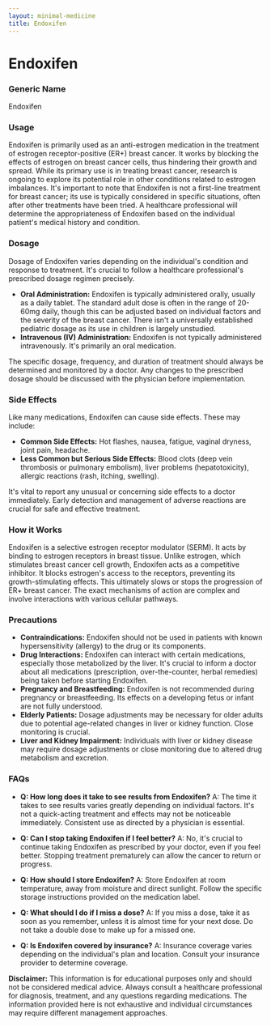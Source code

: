 ```yaml
---
layout: minimal-medicine
title: Endoxifen
---
```


# Endoxifen
### Generic Name
Endoxifen

### Usage
Endoxifen is primarily used as an anti-estrogen medication in the treatment of estrogen receptor-positive (ER+) breast cancer.  It works by blocking the effects of estrogen on breast cancer cells, thus hindering their growth and spread.  While its primary use is in treating breast cancer, research is ongoing to explore its potential role in other conditions related to estrogen imbalances.  It's important to note that Endoxifen is not a first-line treatment for breast cancer; its use is typically considered in specific situations, often after other treatments have been tried.  A healthcare professional will determine the appropriateness of Endoxifen based on the individual patient's medical history and condition.

### Dosage
Dosage of Endoxifen varies depending on the individual's condition and response to treatment. It's crucial to follow a healthcare professional's prescribed dosage regimen precisely.  

* **Oral Administration:**  Endoxifen is typically administered orally, usually as a daily tablet. The standard adult dose is often in the range of 20-60mg daily, though this can be adjusted based on individual factors and the severity of the breast cancer.  There isn't a universally established pediatric dosage as its use in children is largely unstudied.  
* **Intravenous (IV) Administration:** Endoxifen is not typically administered intravenously. It's primarily an oral medication.

The specific dosage, frequency, and duration of treatment should always be determined and monitored by a doctor.  Any changes to the prescribed dosage should be discussed with the physician before implementation.

### Side Effects
Like many medications, Endoxifen can cause side effects.  These may include:

* **Common Side Effects:** Hot flashes, nausea, fatigue, vaginal dryness, joint pain, headache.
* **Less Common but Serious Side Effects:**  Blood clots (deep vein thrombosis or pulmonary embolism), liver problems (hepatotoxicity), allergic reactions (rash, itching, swelling).

It's vital to report any unusual or concerning side effects to a doctor immediately.  Early detection and management of adverse reactions are crucial for safe and effective treatment.

### How it Works
Endoxifen is a selective estrogen receptor modulator (SERM).  It acts by binding to estrogen receptors in breast tissue. Unlike estrogen, which stimulates breast cancer cell growth, Endoxifen acts as a competitive inhibitor. It blocks estrogen's access to the receptors, preventing its growth-stimulating effects. This ultimately slows or stops the progression of ER+ breast cancer.  The exact mechanisms of action are complex and involve interactions with various cellular pathways.

### Precautions
* **Contraindications:** Endoxifen should not be used in patients with known hypersensitivity (allergy) to the drug or its components.
* **Drug Interactions:** Endoxifen can interact with certain medications, especially those metabolized by the liver.  It's crucial to inform a doctor about all medications (prescription, over-the-counter, herbal remedies) being taken before starting Endoxifen.
* **Pregnancy and Breastfeeding:** Endoxifen is not recommended during pregnancy or breastfeeding.  Its effects on a developing fetus or infant are not fully understood.
* **Elderly Patients:** Dosage adjustments may be necessary for older adults due to potential age-related changes in liver or kidney function.  Close monitoring is crucial.
* **Liver and Kidney Impairment:** Individuals with liver or kidney disease may require dosage adjustments or close monitoring due to altered drug metabolism and excretion.


### FAQs
* **Q: How long does it take to see results from Endoxifen?** A: The time it takes to see results varies greatly depending on individual factors.  It's not a quick-acting treatment and effects may not be noticeable immediately. Consistent use as directed by a physician is essential.

* **Q: Can I stop taking Endoxifen if I feel better?** A: No, it's crucial to continue taking Endoxifen as prescribed by your doctor, even if you feel better.  Stopping treatment prematurely can allow the cancer to return or progress.

* **Q: How should I store Endoxifen?** A: Store Endoxifen at room temperature, away from moisture and direct sunlight.  Follow the specific storage instructions provided on the medication label.

* **Q: What should I do if I miss a dose?** A: If you miss a dose, take it as soon as you remember, unless it is almost time for your next dose.  Do not take a double dose to make up for a missed one.

* **Q:  Is Endoxifen covered by insurance?** A: Insurance coverage varies depending on the individual's plan and location.  Consult your insurance provider to determine coverage.

**Disclaimer:** This information is for educational purposes only and should not be considered medical advice.  Always consult a healthcare professional for diagnosis, treatment, and any questions regarding medications.  The information provided here is not exhaustive and individual circumstances may require different management approaches.
